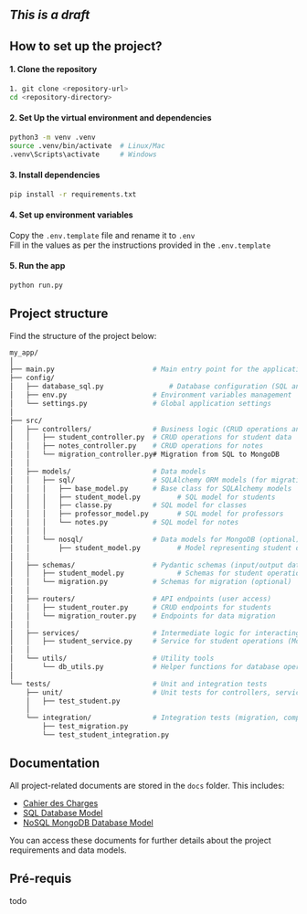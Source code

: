 ## *This is a draft*

## How to set up the project? 

#### 1. Clone the repository
```bash
1. git clone <repository-url>
cd <repository-directory>
```

#### 2. Set Up the virtual environment and dependencies

```bash
python3 -m venv .venv
source .venv/bin/activate  # Linux/Mac
.venv\Scripts\activate     # Windows
```

#### 3. Install dependencies

```bash
pip install -r requirements.txt
```

#### 4. Set up environment variables

Copy the `.env.template` file and rename it to `.env`  
Fill in the values as per the instructions provided in the `.env.template`
#### 5. Run the app

```bash
python run.py
```

## Project structure

Find the structure of the project below:

```bash
my_app/
│
├── main.py                        # Main entry point for the application
├── config/
│   ├── database_sql.py                # Database configuration (SQL and NoSQL)
│   ├── env.py                     # Environment variables management
│   └── settings.py                # Global application settings
│
├── src/
│   ├── controllers/               # Business logic (CRUD operations and migration)
│   │   ├── student_controller.py  # CRUD operations for student data
│   │   ├── notes_controller.py    # CRUD operations for notes
│   │   └── migration_controller.py# Migration from SQL to MongoDB
│   │
│   ├── models/                    # Data models
│   │   ├── sql/                   # SQLAlchemy ORM models (for migration)
│   │   │   ├── base_model.py      # Base class for SQLAlchemy models
│   │   │   ├── student_model.py         # SQL model for students
│   │   │   ├── classe.py          # SQL model for classes
│   │   │   ├── professor_model.py       # SQL model for professors
│   │   │   └── notes.py           # SQL model for notes
│   │   │
│   │   └── nosql/                 # Data models for MongoDB (optional)
│   │       ├── student_model.py         # Model representing student document structure
│   │
│   ├── schemas/                   # Pydantic schemas (input/output data validation)
│   │   ├── student_model.py             # Schemas for student operations
│   │   └── migration.py           # Schemas for migration (optional)
│   │
│   ├── routers/                   # API endpoints (user access)
│   │   ├── student_router.py      # CRUD endpoints for students
│   │   └── migration_router.py    # Endpoints for data migration
│   │
│   ├── services/                  # Intermediate logic for interacting with NoSQL database (optional)
│   │   ├── student_service.py     # Service for student operations (MongoDB)
│   │
│   └── utils/                     # Utility tools
│       └── db_utils.py            # Helper functions for database operations
│
└── tests/                         # Unit and integration tests
    ├── unit/                      # Unit tests for controllers, services, and routers
    │   ├── test_student.py
    │
    └── integration/               # Integration tests (migration, complete data flow)
        ├── test_migration.py
        └── test_student_integration.py
```


## Documentation

All project-related documents are stored in the `docs` folder. This includes:

- [Cahier des Charges](docs/cahier_de_charges.pdf)
- [SQL Database Model](docs/data_model_sql.pdf)
- [NoSQL MongoDB Database Model](docs/migration_sql_to_nosql.md)

You can access these documents for further details about the project requirements and data models.

## Pré-requis

todo